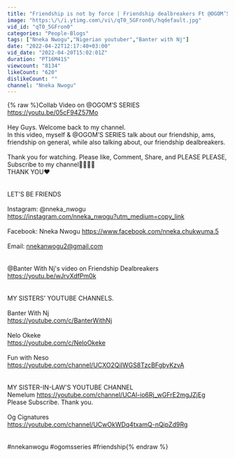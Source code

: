 ```yaml
---
title: "Friendship is not by force | Friendship dealbreakers Ft @OGOM’S SERIES | Our Friendship so far"
image: "https:\/\/i.ytimg.com\/vi\/qT0_5GFron0\/hqdefault.jpg"
vid_id: "qT0_5GFron0"
categories: "People-Blogs"
tags: ["Nneka Nwogu","Nigerian youtuber","Banter with Nj"]
date: "2022-04-22T12:17:40+03:00"
vid_date: "2022-04-20T15:02:01Z"
duration: "PT16M41S"
viewcount: "8134"
likeCount: "620"
dislikeCount: ""
channel: "Nneka Nwogu"
---
```

{% raw %}Collab Video on @OGOM’S SERIES <br /><a rel="nofollow" target="blank" href="https://youtu.be/05cF94Z57Mo">https://youtu.be/05cF94Z57Mo</a><br /><br />Hey Guys. Welcome back to my channel.<br />In this video, myself &amp; @OGOM’S SERIES talk about our friendship, ams, friendship on general, while also talking about, our friendship dealbreakers. <br /><br />Thank you for watching. Please like, Comment, Share, and PLEASE PLEASE, Subscribe to my channel🙏🏽🙏🏽<br />THANK YOU♥️<br /><br /><br />LET'S BE FRIENDS<br /><br />Instagram: @nneka_nwogu <br /><a rel="nofollow" target="blank" href="https://instagram.com/nneka_nwogu?utm_medium=copy_link">https://instagram.com/nneka_nwogu?utm_medium=copy_link</a><br /><br />Facebook: Nneka Nwogu <a rel="nofollow" target="blank" href="https://www.facebook.com/nneka.chukwuma.5">https://www.facebook.com/nneka.chukwuma.5</a><br /><br />Email: nnekanwogu2@gmail.com<br /><br /><br />@Banter With Nj's video on Friendship Dealbreakers<br /><a rel="nofollow" target="blank" href="https://youtu.be/wJrvXdfPm0k">https://youtu.be/wJrvXdfPm0k</a><br /><br /><br />MY SISTERS' YOUTUBE CHANNELS.<br /><br />Banter With Nj<br /><a rel="nofollow" target="blank" href="https://youtube.com/c/BanterWithNj">https://youtube.com/c/BanterWithNj</a><br /><br />Nelo Okeke<br /><a rel="nofollow" target="blank" href="https://youtube.com/c/NeloOkeke">https://youtube.com/c/NeloOkeke</a><br /><br />Fun with Neso<br /><a rel="nofollow" target="blank" href="https://youtube.com/channel/UCXO2QiIWGS8TzcBFgbyKzvA">https://youtube.com/channel/UCXO2QiIWGS8TzcBFgbyKzvA</a><br /><br /><br />MY SISTER-IN-LAW'S YOUTUBE CHANNEL<br />Nemelum <a rel="nofollow" target="blank" href="https://youtube.com/channel/UCAl-io6Rj_wGFrE2mgJZjEg">https://youtube.com/channel/UCAl-io6Rj_wGFrE2mgJZjEg</a><br />Please Subscribe. Thank you.<br /><br />Og Cignatures<br /><a rel="nofollow" target="blank" href="https://youtube.com/channel/UCwOkWDq4txamQ-nQipZd9Rg">https://youtube.com/channel/UCwOkWDq4txamQ-nQipZd9Rg</a><br /><br /><br />#nnekanwogu #ogomsseries #friendship{% endraw %}

